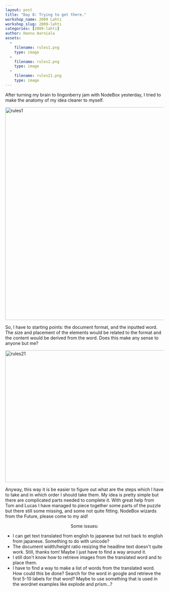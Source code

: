 ```yaml
---
layout: post
title: "Day 8: Trying to get there."
workshop_name: 2009 Lahti
workshop_slug: 2009-lahti
categories: [2009-lahti]
author: Hannu Aarniala 
assets:
  -
    filename: rules1.png
    type: image
  -
    filename: rules2.png
    type: image
  -
    filename: rules21.png
    type: image
---
```

After turning my brain to lingonberry jam with NodeBox yesterday, I tried to make the anatomy of my idea clearer to myself.

<a href="http://workshops.nodebox.net/2009/wp-content/uploads/rules1.png"><img class="aligncenter size-full wp-image-1054" title="rules1" src="http://workshops.nodebox.net/2009/wp-content/uploads/rules1.png" alt="rules1" width="534" height="674" /></a>

So, I have to starting points: the document format, and the inputted word. The size and placement of the elements would be related to the format and the content would be derived from the word. Does this make any sense to anyone but me?

<a href="http://workshops.nodebox.net/2009/wp-content/uploads/rules21.png"><img class="aligncenter size-full wp-image-1056" title="rules21" src="http://workshops.nodebox.net/2009/wp-content/uploads/rules21.png" alt="rules21" width="538" height="418" /></a>

Anyway, this way it is be easier to figure out what are the steps which I have to take and in which order I should take them. My idea is pretty simple but there are complicated parts needed to complete it. With great help from Tom and Lucas I have managed to piece together some parts of the puzzle but there still some missing, and some not quite fitting. NodeBox wizards from the Future, please come to my aid!
<p style="text-align: center;">Some issues:</p>

<ul>
	<li>I can get text translated from english to japanese but not back to english from japanese. Something to do with unicode?</li>
	<li>The document width/height ratio resizing the headline text doesn't quite work. Still, thanks tom! Maybe I just have to find a way around it.</li>
	<li>I still don't know how to retrieve images from the translated word and to place them.</li>
	<li>I have to find a way to make a list of words from the translated word. How could this be done? Search for the word in google and retrieve the first 5-10 labels for that word? Maybe to use something that is used in the wordnet examples like explode and prism...?</li>
</ul>
<p style="text-align: center;"></p>
